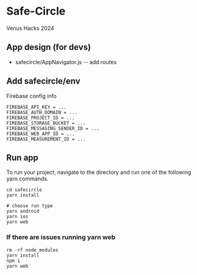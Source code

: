 # Safe-Circle
Venus Hacks 2024

## App design (for devs)
* safecircle/AppNavigator.js -- add routes

## Add safecircle/env
Firebase config info
```
FIREBASE_API_KEY = ...
FIREBASE_AUTH_DOMAIN = ...
FIREBASE_PROJECT_ID = ...
FIREBASE_STORAGE_BUCKET = ...
FIREBASE_MESSAGING_SENDER_ID = ...
FIREBASE_WEB_APP_ID = ...
FIREBASE_MEASUREMENT_ID = ...
```
## Run app
To run your project, navigate to the directory and run one of the following yarn commands.
```
cd safecircle
yarn install

# choose run type
yarn android
yarn ios
yarn web
```
### If there are issues running yarn web 
```
rm -rf node_modules
yarn install
npm i
yarn web
```